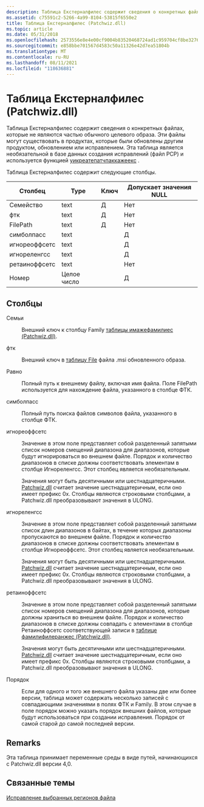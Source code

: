 ```yaml
---
description: Таблица Екстерналфилес содержит сведения о конкретных файлах, которые не являются частью обычного целевого образа.
ms.assetid: c75591c2-5266-4a99-8104-53815f6550e2
title: Таблица Екстерналфилес (Patchwiz.dll)
ms.topic: article
ms.date: 05/31/2018
ms.openlocfilehash: 2573556e8e4e00cf9004b83520468724ad1c959704cf8be32769a7ee41e24ebf
ms.sourcegitcommit: e858bbe701567d4583c50a11326e42d7ea51804b
ms.translationtype: MT
ms.contentlocale: ru-RU
ms.lasthandoff: 08/11/2021
ms.locfileid: "118636881"
---
```

# <a name="externalfiles-table-patchwizdll"></a>Таблица Екстерналфилес (Patchwiz.dll)

Таблица Екстерналфилес содержит сведения о конкретных файлах, которые не являются частью обычного целевого образа. Эти файлы могут существовать в продуктах, которые были обновлены другим продуктом, обновлением или исправлением. Эта таблица является необязательной в базе данных создания исправлений (файл PCP) и используется функцией [уикреатепатчпаккажеекс](uicreatepatchpackageex--patchwiz-dll-.md) .

Таблица Екстерналфилес содержит следующие столбцы.



| Столбец        | Type    | Ключ | Допускает значения NULL |
|---------------|---------|-----|----------|
| Семейство        | text    | Д   | Нет        |
| фтк           | text    | Д   | Нет        |
| FilePath      | text    | Д   | Нет        |
| симболпасс   | text    |     | Д        |
| игнореоффсетс | text    |     | Д        |
| игнореленгсс | text    |     | Д        |
| ретаиноффсетс | text    |     | Нет        |
| Номер         | Целое число |     | Д        |



 

## <a name="columns"></a>Столбцы

<dl> <dt>

<span id="Family"></span><span id="family"></span><span id="FAMILY"></span>Семьи
</dt> <dd>

Внешний ключ к столбцу Family [таблицы имажефамилиес (Patchwiz.dll)](imagefamilies-table-patchwiz-dll-.md).

</dd> <dt>

<span id="FTK"></span><span id="ftk"></span>фтк
</dt> <dd>

Внешний ключ в [таблицу File](file-table.md) файла .msi обновленного образа.

</dd> <dt>

<span id="FilePath"></span><span id="filepath"></span><span id="FILEPATH"></span>Равно
</dt> <dd>

Полный путь к внешнему файлу, включая имя файла. Поле FilePath используется для нахождение файла, указанного в столбце ФТК.

</dd> <dt>

<span id="SymbolPaths"></span><span id="symbolpaths"></span><span id="SYMBOLPATHS"></span>симболпасс
</dt> <dd>

Полный путь поиска файлов символов файла, указанного в столбце ФТК.

</dd> <dt>

<span id="IgnoreOffsets"></span><span id="ignoreoffsets"></span><span id="IGNOREOFFSETS"></span>игнореоффсетс
</dt> <dd>

Значение в этом поле представляет собой разделенный запятыми список номеров смещений диапазона для диапазонов, которые будут игнорироваться во внешнем файле. Порядок и количество диапазонов в списке должны соответствовать элементам в столбце Игнореленгсс. Этот столбец является необязательным.

Значения могут быть десятичными или шестнадцатеричными. [Patchwiz.dll](patchwiz-dll.md) считает значение шестнадцатеричным, если оно имеет префикс 0x. Столбцы являются строковыми столбцами, а Patchwiz.dll преобразовывают значения в ULONG.

</dd> <dt>

<span id="IgnoreLengths"></span><span id="ignorelengths"></span><span id="IGNORELENGTHS"></span>игнореленгсс
</dt> <dd>

Значение в этом поле представляет собой разделенный запятыми список длин диапазонов в байтах, в течение которых диапазоны пропускаются во внешнем файле. Порядок и количество диапазонов в списке должны соответствовать элементам в столбце Игнореоффсетс. Этот столбец является необязательным.

Значения могут быть десятичными или шестнадцатеричными. [Patchwiz.dll](patchwiz-dll.md) считает значение шестнадцатеричным, если оно имеет префикс 0x. Столбцы являются строковыми столбцами, а Patchwiz.dll преобразовывают значения в ULONG.

</dd> <dt>

<span id="RetainOffsets"></span><span id="retainoffsets"></span><span id="RETAINOFFSETS"></span>ретаиноффсетс
</dt> <dd>

Значение в этом поле представляет собой разделенный запятыми список номеров смещений диапазона для диапазонов, которые должны храниться во внешнем файле. Порядок и количество диапазонов в списке должны совпадать с элементами в столбце Ретаиноффсетс соответствующей записи в [таблице фамилифилеранжес (Patchwiz.dll)](familyfileranges-table-patchwiz-dll-.md).

Значения могут быть десятичными или шестнадцатеричными. [Patchwiz.dll](patchwiz-dll.md) считает значение шестнадцатеричным, если оно имеет префикс 0x. Столбцы являются строковыми столбцами, а Patchwiz.dll преобразовывают значения в ULONG.

</dd> <dt>

<span id="Order"></span><span id="order"></span><span id="ORDER"></span>Порядок
</dt> <dd>

Если для одного и того же внешнего файла указаны две или более версии, таблица может содержать несколько записей с совпадающими значениями в полях ФТК и Family. В этом случае в поле порядок можно указать порядок внешних файлов, которые будут использоваться при создании исправления. Порядок от самой старой до самой последней версии.

</dd> </dl>

## <a name="remarks"></a>Remarks

Эта таблица принимает переменные среды в виде путей, начинающихся с Patchwiz.dll версии 4,0.

## <a name="related-topics"></a>Связанные темы

<dl> <dt>

[Исправление выбранных регионов файла](patching-selected-regions-of-a-file.md)
</dt> </dl>

 

 



